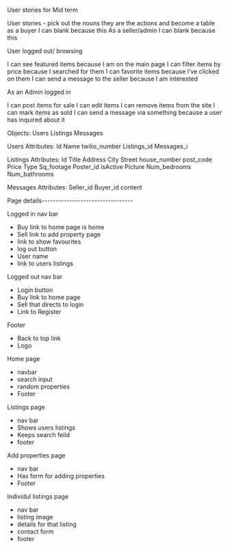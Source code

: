 User stories for Mid term

User stories - pick out the nouns they are the actions and become a table  
as a buyer I can blank because this
As a seller/admin I can blank because this

User logged out/ browsing

I can see featured items because I am on the main page
I can filter items by price because I searched for them
I can favorite items because I’ve clicked on them
I can send a message to the seller because I am interested

As an Admin logged in

I can post items for sale
I can edit items
I can remove items from the site
I can mark items as sold
I can send a message via something because a user has inquired about it

Objects:
Users
Listings
Messages

Users Attributes:
Id
Name
twilio_number
Listings_id
Messages_i

Listings Attributes:
Id
Title
Address
City
Street
house_number
post_code
Price
Type
Sq_footage
Poster_id
isActive
Picture
Num_bedrooms
Num_bathrooms

Messages Attributes:
Seller_id
Buyer_id
content

Page details---------------------------------

Logged in nav bar

- Buy link to home page is home
- Sell link to add property page
- link to show favourites
- log out button
- User name
- link to users listings

Logged out nav bar

- Login button
- Buy link to home page
- Sell that directs to login
- Link to Register

Footer

- Back to top link
- Logo

Home page

- navbar
- search input
- random properties
- Footer

Listings page

- nav bar
- Shows users listings
- Keeps search feild
- footer

Add properties page

- nav bar
- Has form for adding properties
- Footer

Individul listings page

- nav bar
- listing image
- details for that listing
- contact form
- footer
